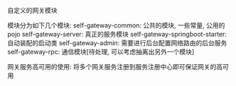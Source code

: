 自定义的网关模块

模块分为如下几个模块: 
self-gateway-common: 公共的模块, 一些常量, 公用的pojo
self-gateway-server: 真正的服务模块
self-gateway-springboot-starter: 自动装配的启动类
self-gateway-admin: 需要进行后台配置网络路由的后台服务
self-gateway-rpc: 通信模块[待处理, 可以考虑抽离出另外一个模块]

网关服务高可用的使用: 将多个网关服务注册到服务注册中心即可保证网关的高可用
